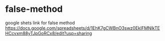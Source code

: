 # false-method
google shets link for false method
https://docs.google.com/spreadsheets/d/1EhK7gCWBnO3swz0EklFMNlkTEHCcvxm88yTJpGoRCx8/edit?usp=sharing
